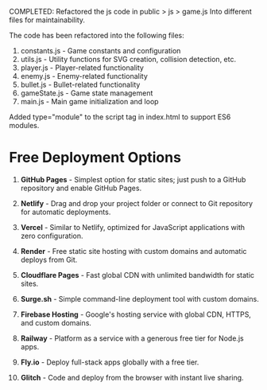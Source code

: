 COMPLETED: Refactored the js code in public > js > game.js
Into different files for maintainability.

The code has been refactored into the following files:
1. constants.js - Game constants and configuration
2. utils.js - Utility functions for SVG creation, collision detection, etc.
3. player.js - Player-related functionality
4. enemy.js - Enemy-related functionality
5. bullet.js - Bullet-related functionality
6. gameState.js - Game state management
7. main.js - Main game initialization and loop

Added type="module" to the script tag in index.html to support ES6 modules.

# Free Deployment Options

1. **GitHub Pages** - Simplest option for static sites; just push to a GitHub repository and enable GitHub Pages.

2. **Netlify** - Drag and drop your project folder or connect to Git repository for automatic deployments.

3. **Vercel** - Similar to Netlify, optimized for JavaScript applications with zero configuration.

4. **Render** - Free static site hosting with custom domains and automatic deploys from Git.

5. **Cloudflare Pages** - Fast global CDN with unlimited bandwidth for static sites.

6. **Surge.sh** - Simple command-line deployment tool with custom domains.

7. **Firebase Hosting** - Google's hosting service with global CDN, HTTPS, and custom domains.

8. **Railway** - Platform as a service with a generous free tier for Node.js apps.

9. **Fly.io** - Deploy full-stack apps globally with a free tier.

10. **Glitch** - Code and deploy from the browser with instant live sharing.